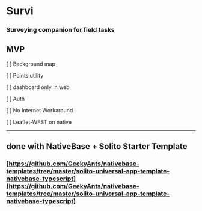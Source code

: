# Survi

### Surveying companion for field tasks

## MVP

[ ] Background map

[ ] Points utility

[ ] dashboard only in web

[ ] Auth

[ ] No Internet Workaround

[ ] Leaflet-WFST on native

---

## done with NativeBase + Solito Starter Template

### [https://github.com/GeekyAnts/nativebase-templates/tree/master/solito-universal-app-template-nativebase-typescript](https://github.com/GeekyAnts/nativebase-templates/tree/master/solito-universal-app-template-nativebase-typescript)
